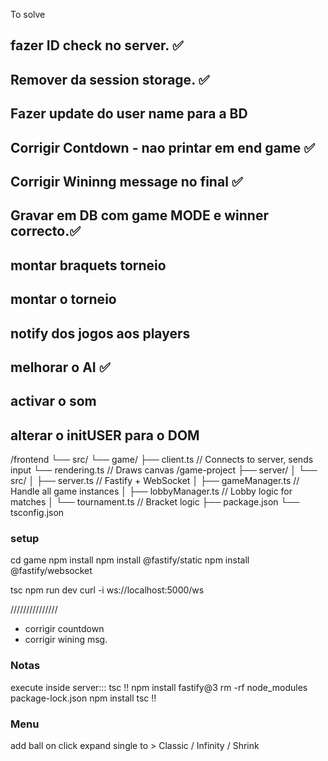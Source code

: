 To solve
## fazer ID check no server.                    ✅
## Remover da session storage.                  ✅
## Fazer update do user name para a BD
## Corrigir Contdown - nao printar em end game  ✅
## Corrigir Wininng message no final            ✅
## Gravar em DB com game MODE e winner correcto.✅
## montar braquets torneio
## montar o torneio
## notify dos jogos aos players
## melhorar o AI                                ✅
## activar o som
## alterar o initUSER para o DOM


/frontend
    └── src/
        └── game/
           ├── client.ts      // Connects to server, sends input
           └── rendering.ts   // Draws canvas
/game-project
    ├── server/
    │   └── src/
    │       ├── server.ts          // Fastify + WebSocket
    │       ├── gameManager.ts     // Handle all game instances
    │       ├── lobbyManager.ts    // Lobby logic for matches
    │       └── tournament.ts      // Bracket logic
    ├── package.json
    └── tsconfig.json

### setup
cd game
npm install
npm install @fastify/static
npm install @fastify/websocket
<!-- npm install -g typescript
npx tsc -->
tsc
npm run dev
curl -i ws://localhost:5000/ws


///////////////
* corrigir countdown
* corrigir wining msg.

### Notas
execute inside server::: tsc
!!
npm install fastify@3
rm -rf node_modules package-lock.json
npm install
tsc
!!

### Menu
add ball on click
expand single to > Classic / Infinity / Shrink